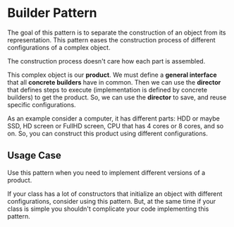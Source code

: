# Builder Pattern

The goal of this pattern is to separate the construction of an object from its representation. This pattern eases the construction process of different configurations of a complex object.

The construction process doesn't care how each part is assembled.

This complex object is our **product**. We must define a **general interface** that all **concrete builders** have in common. Then we can use the **director** that defines steps to execute (implementation is defined by concrete builders) to get the product. So, we can use the **director** to save, and reuse specific configurations.

As an example consider a computer, it has different parts: HDD or maybe SSD, HD screen or FullHD screen, CPU that has 4 cores or 8 cores, and so on. So, you can construct this product using different configurations.

## Usage Case

Use this pattern when you need to implement different versions of a product.

If your class has a lot of constructors that initialize an object with different configurations, consider using this pattern. But, at the same time if your class is simple you shouldn't complicate your code implementing this pattern.
